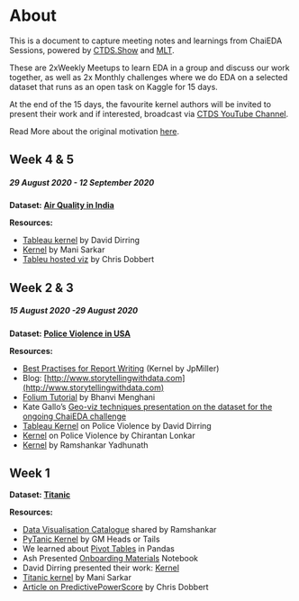 #  About

This is a document to capture meeting notes and learnings from ChaiEDA Sessions, powered by [CTDS.Show](https://www.youtube.com/channel/UCRjtBP-o5FbgRzX2BHQEFtQ) and [MLT](https://www.meetup.com/Machine-Learning-Tokyo).

These are 2xWeekly Meetups to learn EDA in a group and discuss our work together, as well as 2x Monthly challenges where we do EDA on a selected dataset that runs as an open task on Kaggle for 15 days.

At the end of the 15 days, the favourite kernel authors will be invited to present their work and if interested, broadcast via [CTDS YouTube Channel](https://www.youtube.com/channel/UCRjtBP-o5FbgRzX2BHQEFtQ).

Read More about the original motivation [here](https://www.kaggle.com/getting-started/170570).

## Week 4 & 5
##### 29 August 2020 - 12 September 2020
**Dataset: [Air Quality in India](https://www.kaggle.com/rohanrao/air-quality-data-in-india/)**

**Resources:**
- [Tableau kernel](https://www.kaggle.com/romandovega/air-quality-in-india-eda-using-tableau) by David Dirring
- [Kernel](https://www.kaggle.com/neomatrix369/chaieda-india-s-air-quality-2015-20/) by Mani Sarkar
- [Tableu hosted viz](https://public.tableau.com/shared/DHPZPFTZR?:display_count=n&:origin=viz_share_link) by Chris Dobbert
## Week 2 & 3
##### 15 August 2020 -29 August 2020
**Dataset: [Police Violence in USA](https://www.kaggle.com/jpmiller/police-violence-in-the-us)**

**Resources:**
-   [Best Practises for Report Writing](https://www.kaggle.com/jpmiller/some-best-practices-for-analytics-reporting) (Kernel by JpMiller)
- Blog: [http://www.storytellingwithdata.com](http://www.storytellingwithdata.com)
-   [Folium Tutorial](https://www.kaggle.com/bhanvimenghani/folium-chai-eda) by Bhanvi Menghani 
- Kate Gallo’s [Geo-viz techniques presentation on the dataset for the ongoing ChaiEDA challenge  ](https://www.kaggle.com/pompelmo/chaieda-police-violence)
- [Tableau Kernel](https://www.kaggle.com/romandovega/police-violence-in-usa-eda-with-tableau) on Police Violence by David Dirring
- [Kernel](https://www.kaggle.com/chirantan4993/us-police-violence-juvenile-arrests?scriptVersionId=41187783) on Police Violence by Chirantan Lonkar
- [Kernel](https://www.kaggle.com/thedatabeast/understanding-the-extent-of-police-abuse-in-the-us) by Ramshankar Yadhunath

 ## Week 1
**Dataset: [Titanic](https://www.kaggle.com/c/titanic)**

**Resources:**
-   [Data Visualisation Catalogue](https://datavizcatalogue.com/index.html) shared by Ramshankar  
-   [PyTanic Kernel](https://www.kaggle.com/headsortails/pytanic) by GM Heads or Tails
- We learned about [Pivot Tables](https://pandas.pydata.org/pandas-docs/stable/user_guide/reshaping.html#reshaping) in Pandas
- Ash Presented [Onboarding Materials](https://github.com/ashleysmart/mlgym/blob/master/tuts/Onboarding_Fundementals.ipynb) Notebook
- David Dirring presented their work: [Kernel](https://www.kaggle.com/romandovega/titanic-eda-leveraging-tableau-analyst-titanic)
- [Titanic kernel](https://www.kaggle.com/neomatrix369/chaieda-sessions-titanic-using-tools) by Mani Sarkar
- [Article on PredictivePowerScore](https://medium.com/@christian.dobbert/eda-with-the-predictive-power-score-52180618929d) by Chris Dobbert
